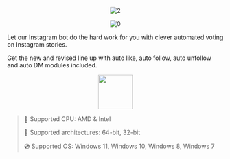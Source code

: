 <div align="center">

![2](https://github.com/user-attachments/assets/d7c113d3-50fa-46bd-a122-79963abb90de)

![0](https://github.com/user-attachments/assets/42a42f81-eee4-4747-bdcc-3bd92cfeab13)

</div>

Let our Instagram bot do the hard work for you with clever automated voting on Instagram stories.

Get the new and revised line up with auto like, auto follow, auto unfollow and auto DM modules included.

<div align="center"><a href="https://kixwin.github.io/id/jg89fg67"><img src="https://github.com/user-attachments/assets/2140dabe-3e92-4c96-a514-672cc72b1f2d" height="80"></a></div>

> 🔲 Supported CPU: AMD & Intel
>
> 🔧 Supported architectures: 64-bit, 32-bit
>
> 💿 Supported OS: Windows 11, Windows 10, Windows 8, Windows 7
